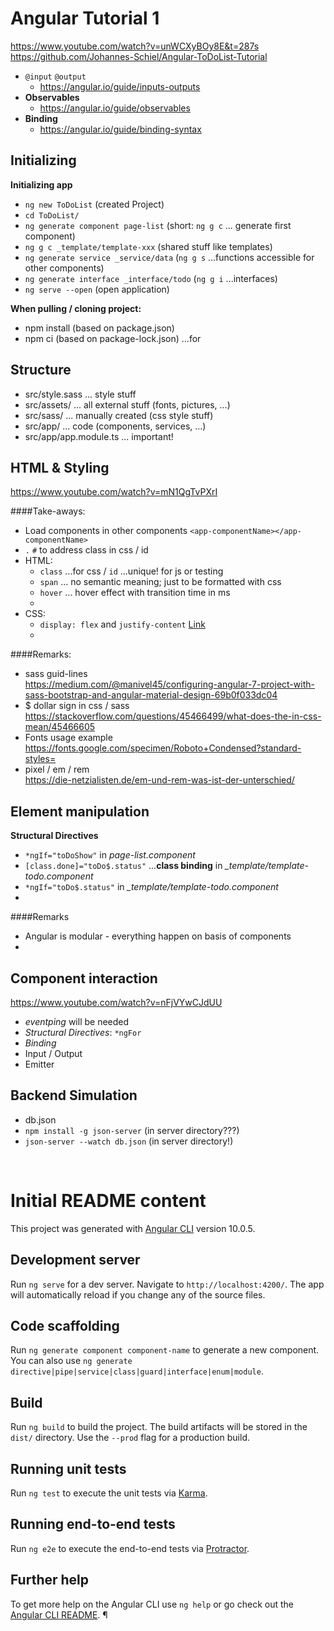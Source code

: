 # Angular Tutorial 1
https://www.youtube.com/watch?v=unWCXyBOy8E&t=287s    
https://github.com/Johannes-Schiel/Angular-ToDoList-Tutorial

- `@input`  `@output`  
  - https://angular.io/guide/inputs-outputs  
- **Observables**  
  - https://angular.io/guide/observables  
- **Binding**  
  - https://angular.io/guide/binding-syntax
 
## Initializing
**Initializing app**
- ```ng new ToDoList```       (created Project)
- ```cd ToDoList/```
- ```ng generate component page-list```   (short: `ng g c` ...  generate first component)
- ```ng g c _template/template-xxx```  (shared stuff like templates)
- ```ng generate service _service/data``` (`ng g s` ...functions accessible for other components)
- ```ng generate interface _interface/todo``` (`ng g i` ...interfaces)
- ```ng serve --open```  (open application)

**When pulling / cloning project:**
- npm install (based on package.json)
- npm ci (based on package-lock.json) ...for 

## Structure
- src/style.sass        ... style stuff
- src/assets/           ... all external stuff (fonts, pictures, ...)
- src/sass/             ... manually created (css style stuff)
- src/app/              ... code (components, services, ...)
- src/app/app.module.ts ... important! 

## HTML & Styling
https://www.youtube.com/watch?v=mN1QgTvPXrI

####Take-aways:
- Load components in other components `<app-componentName></app-componentName>` 
- `.` `#` to address class in css / id 
- HTML:    
    - `class` ...for css / `id` ...unique! for js or testing
    - `span` ... no semantic meaning; just to be formatted with css 
    - `hover` ... hover effect with transition time in ms
    - 
- CSS:    
    - `display: flex` and `justify-content` 
    [Link](https://developer.mozilla.org/en-US/docs/Web/CSS/CSS_Flexible_Box_Layout)    
    - 
    
####Remarks:

- sass guid-lines   
    https://medium.com/@manivel45/configuring-angular-7-project-with-sass-bootstrap-and-angular-material-design-69b0f033dc04
- $ dollar sign in css / sass   
    https://stackoverflow.com/questions/45466499/what-does-the-in-css-mean/45466605
- Fonts usage example      
    https://fonts.google.com/specimen/Roboto+Condensed?standard-styles=
- pixel / em / rem    
    https://die-netzialisten.de/em-und-rem-was-ist-der-unterschied/

## Element manipulation

**Structural Directives** 
 - `*ngIf="toDoShow"` in *page-list.component*
 - `[class.done]="toDo$.status"` ...**class binding** in *_template/template-todo.component*
 - `*ngIf="toDo$.status"` in *_template/template-todo.component*
 - 
 
 ####Remarks
 - Angular is modular - everything happen on basis of components
 - 
 
## Component interaction
https://www.youtube.com/watch?v=nFjVYwCJdUU

- *eventping*  will be needed
- *Structural Directives*: `*ngFor`
- *Binding* 
- Input / Output
- Emitter

## Backend Simulation
- db.json
- `npm install -g json-server` (in server directory???)
- `json-server --watch db.json` (in server directory!)


    
<br>    

# Initial README content

This project was generated with [Angular CLI](https://github.com/angular/angular-cli) version 10.0.5.

## Development server

Run `ng serve` for a dev server. Navigate to `http://localhost:4200/`. The app will automatically reload if you change any of the source files.

## Code scaffolding

Run `ng generate component component-name` to generate a new component. You can also use `ng generate directive|pipe|service|class|guard|interface|enum|module`.

## Build

Run `ng build` to build the project. The build artifacts will be stored in the `dist/` directory. Use the `--prod` flag for a production build.

## Running unit tests

Run `ng test` to execute the unit tests via [Karma](https://karma-runner.github.io).

## Running end-to-end tests

Run `ng e2e` to execute the end-to-end tests via [Protractor](http://www.protractortest.org/).

## Further help

To get more help on the Angular CLI use `ng help` or go check out the [Angular CLI README](https://github.com/angular/angular-cli/blob/master/README.md).
¶
